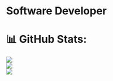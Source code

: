 # Software Developer


# 📊 GitHub Stats:
![](https://github-readme-stats.vercel.app/api?username=washingtonfbueno&theme=highcontrast&hide_border=true&include_all_commits=false&count_private=false)<br/>
![](https://github-readme-streak-stats.herokuapp.com/?user=washingtonfbueno&theme=highcontrast&hide_border=true)<br/>
![](https://github-readme-stats.vercel.app/api/top-langs/?username=washingtonfbueno&theme=highcontrast&hide_border=true&include_all_commits=false&count_private=false&layout=compact)

